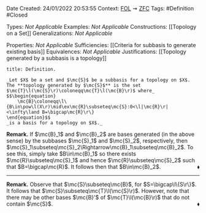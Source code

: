 <br />
<br />

Date Created: 24/01/2022 20:53:55
Context: [$\textrm{FOL}$](obsidian://open?file=First%20Order%20Logic)$\,\,\rightsquigarrow\,\,$[$\textrm{ZFC}$](obsidian://open?file=Zermelo-Fraenkel%20Set%20Theory%20with%20Choice)
Tags: #Definition #Closed 

Types: _Not Applicable_
Examples: _Not Applicable_
Constructions: [[Topology on a Set]]
Generalizations: _Not Applicable_

Properties: _Not Applicable_
Sufficiencies: [[Criteria for subbasis to generate existing basis]]
Equivalences: _Not Applicable_
Justifications: [[Topology generated by a subbasis is a topology]]

``` ad-Definition
title: Definition.

_Let $X$ be a set and $\mc{S}$ be a subbasis for a topology on $X$. The **topology generated by $\mc{S}$** is the set $\mc{T}\l(\mc{S}\r)\coloneqq\mc{T}\l(\mc{B}\r)$ where_
$$\begin{equation}
    \mc{B}\coloneqq\l\{B\in\pow\l(X\r)\mid\ex\mc{R}\subseteq\mc{S}:0<\l|\mc{R}\r|<\infty\land B=\bigcap\mc{R}\r\}
\end{equation}$$
_is a basis for a topology on $X$._

```

**Remark.** If $\mc{B}_1$ and $\mc{B}_2$ are bases generated (in the above sense) by the subbases $\mc{S}_1$ and $\mc{S}_2$, respectively, then $\mc{S}_1\subseteq\mc{S}_2\Rightarrow\mc{B}_1\subseteq\mc{B}_2$. To see this, simply take $B\in\mc{B}_1$ so there exists $\mc{R}\subseteq\mc{S}_1$ and hence $\mc{R}\subseteq\mc{S}_2$ such that $B=\bigcap\mc{R}$. It follows then that $B\in\mc{B}_2$.<span style="float:right;">$\blacklozenge$</span>

---

**Remark.** Observe that $\mc{S}\subseteq\mc{B}$, for $S=\bigcap\l\{S\r\}$. It follows that $\mc{S}\subseteq\mc{T}\l(\mc{S}\r)$. However, note that there may be other bases $\mc{B}'$ of $\mc{T}\l(\mc{B}\r)$ that do not contain $\mc{S}$.<span style="float:right;">$\blacklozenge$</span>
